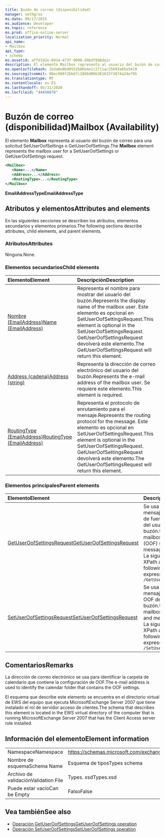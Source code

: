 ```yaml
---
title: Buzón de correo (disponibilidad)
manager: sethgros
ms.date: 09/17/2015
ms.audience: Developer
ms.topic: reference
ms.prod: office-online-server
localization_priority: Normal
api_name:
- Mailbox
api_type:
- schema
ms.assetid: affd192e-8914-473f-9098-d9bdf898de2c
description: El elemento Mailbox representa al usuario del buzón de correo para una solicitud SetUserOofSettings o GetUserOofSettings.
ms.openlocfilehash: 1bda6e8b90551b86b4e1c2711ac25693a65e5410
ms.sourcegitcommit: 88ec988f2bb67c1866d06b361615f3674a24e795
ms.translationtype: MT
ms.contentlocale: es-ES
ms.lasthandoff: 05/31/2020
ms.locfileid: "44458078"
---
```

# <a name="mailbox-availability"></a><span data-ttu-id="2be19-103">Buzón de correo (disponibilidad)</span><span class="sxs-lookup"><span data-stu-id="2be19-103">Mailbox (Availability)</span></span>

<span data-ttu-id="2be19-104">El elemento **Mailbox** representa al usuario del buzón de correo para una solicitud SetUserOofSettings o GetUserOofSettings.</span><span class="sxs-lookup"><span data-stu-id="2be19-104">The **Mailbox** element represents the mailbox user for a SetUserOofSettings or GetUserOofSettings request.</span></span> 
  
```xml
<Mailbox>
   <Name>...</Name>
   <Address>...</Address>
   <RoutingType>...</RoutingType>
</Mailbox>
```

<span data-ttu-id="2be19-105">**EmailAddressType**</span><span class="sxs-lookup"><span data-stu-id="2be19-105">**EmailAddressType**</span></span>

## <a name="attributes-and-elements"></a><span data-ttu-id="2be19-106">Atributos y elementos</span><span class="sxs-lookup"><span data-stu-id="2be19-106">Attributes and elements</span></span>

<span data-ttu-id="2be19-107">En las siguientes secciones se describen los atributos, elementos secundarios y elementos primarios.</span><span class="sxs-lookup"><span data-stu-id="2be19-107">The following sections describe attributes, child elements, and parent elements.</span></span>
  
### <a name="attributes"></a><span data-ttu-id="2be19-108">Atributos</span><span class="sxs-lookup"><span data-stu-id="2be19-108">Attributes</span></span>

<span data-ttu-id="2be19-109">Ninguna.</span><span class="sxs-lookup"><span data-stu-id="2be19-109">None.</span></span>
  
### <a name="child-elements"></a><span data-ttu-id="2be19-110">Elementos secundarios</span><span class="sxs-lookup"><span data-stu-id="2be19-110">Child elements</span></span>

|<span data-ttu-id="2be19-111">**Elemento**</span><span class="sxs-lookup"><span data-stu-id="2be19-111">**Element**</span></span>|<span data-ttu-id="2be19-112">**Descripción**</span><span class="sxs-lookup"><span data-stu-id="2be19-112">**Description**</span></span>|
|:-----|:-----|
|[<span data-ttu-id="2be19-113">Nombre (EmailAddress)</span><span class="sxs-lookup"><span data-stu-id="2be19-113">Name (EmailAddress)</span></span>](name-emailaddress.md) <br/> |<span data-ttu-id="2be19-114">Representa el nombre para mostrar del usuario del buzón.</span><span class="sxs-lookup"><span data-stu-id="2be19-114">Represents the display name of the mailbox user.</span></span> <span data-ttu-id="2be19-115">Este elemento es opcional en SetUserOofSettingsRequest.</span><span class="sxs-lookup"><span data-stu-id="2be19-115">This element is optional in the SetUserOofSettingsRequest.</span></span> <span data-ttu-id="2be19-116">GetUserOofSettingsRequest devolverá este elemento.</span><span class="sxs-lookup"><span data-stu-id="2be19-116">The GetUserOofSettingsRequest will return this element.</span></span>  <br/> |
|[<span data-ttu-id="2be19-117">Address (cadena)</span><span class="sxs-lookup"><span data-stu-id="2be19-117">Address (string)</span></span>](address-string.md) <br/> |<span data-ttu-id="2be19-118">Representa la dirección de correo electrónico del usuario del buzón.</span><span class="sxs-lookup"><span data-stu-id="2be19-118">Represents the e-mail address of the mailbox user.</span></span> <span data-ttu-id="2be19-119">Se requiere este elemento.</span><span class="sxs-lookup"><span data-stu-id="2be19-119">This element is required.</span></span>  <br/> |
|[<span data-ttu-id="2be19-120">RoutingType (EmailAddress)</span><span class="sxs-lookup"><span data-stu-id="2be19-120">RoutingType (EmailAddress)</span></span>](routingtype-emailaddress.md) <br/> |<span data-ttu-id="2be19-121">Representa el protocolo de enrutamiento para el mensaje.</span><span class="sxs-lookup"><span data-stu-id="2be19-121">Represents the routing protocol for the message.</span></span> <span data-ttu-id="2be19-122">Este elemento es opcional en SetUserOofSettingsRequest.</span><span class="sxs-lookup"><span data-stu-id="2be19-122">This element is optional in the SetUserOofSettingsRequest.</span></span> <span data-ttu-id="2be19-123">GetUserOofSettingsRequest devolverá este elemento.</span><span class="sxs-lookup"><span data-stu-id="2be19-123">The GetUserOofSettingsRequest will return this element.</span></span>  <br/> |
   
### <a name="parent-elements"></a><span data-ttu-id="2be19-124">Elementos principales</span><span class="sxs-lookup"><span data-stu-id="2be19-124">Parent elements</span></span>

|<span data-ttu-id="2be19-125">**Elemento**</span><span class="sxs-lookup"><span data-stu-id="2be19-125">**Element**</span></span>|<span data-ttu-id="2be19-126">**Descripción**</span><span class="sxs-lookup"><span data-stu-id="2be19-126">**Description**</span></span>|
|:-----|:-----|
|[<span data-ttu-id="2be19-127">GetUserOofSettingsRequest</span><span class="sxs-lookup"><span data-stu-id="2be19-127">GetUserOofSettingsRequest</span></span>](getuseroofsettingsrequest.md) <br/> |<span data-ttu-id="2be19-128">Se usa para obtener los mensajes y la configuración de fuera de la oficina (OOF) del usuario de un buzón.</span><span class="sxs-lookup"><span data-stu-id="2be19-128">Used to get a mailbox user's Out of Office (OOF) settings and messages.</span></span>  <br/> <span data-ttu-id="2be19-129">La siguiente es la expresión XPath a este elemento:</span><span class="sxs-lookup"><span data-stu-id="2be19-129">The following is the XPath expression to this element:</span></span>  <br/>  `/GetUserOofSettingsRequest` <br/> |
|[<span data-ttu-id="2be19-130">SetUserOofSettingsRequest</span><span class="sxs-lookup"><span data-stu-id="2be19-130">SetUserOofSettingsRequest</span></span>](setuseroofsettingsrequest.md) <br/> |<span data-ttu-id="2be19-131">Se usa para establecer los mensajes y la configuración OOF de un usuario de buzón.</span><span class="sxs-lookup"><span data-stu-id="2be19-131">Used to set a mailbox user's OOF settings and messages.</span></span>  <br/> <span data-ttu-id="2be19-132">La siguiente es la expresión XPath a este elemento:</span><span class="sxs-lookup"><span data-stu-id="2be19-132">The following is the XPath expression to this element:</span></span>  <br/>  `/SetUserOofSettingsRequest` <br/> |
   
## <a name="remarks"></a><span data-ttu-id="2be19-133">Comentarios</span><span class="sxs-lookup"><span data-stu-id="2be19-133">Remarks</span></span>

<span data-ttu-id="2be19-134">La dirección de correo electrónico se usa para identificar la carpeta de calendario que contiene la configuración de OOF.</span><span class="sxs-lookup"><span data-stu-id="2be19-134">The e-mail address is used to identify the calendar folder that contains the OOF settings.</span></span> 
  
<span data-ttu-id="2be19-135">El esquema que describe este elemento se encuentra en el directorio virtual de EWS del equipo que ejecuta MicrosoftExchange Server 2007 que tiene instalado el rol de servidor acceso de clientes.</span><span class="sxs-lookup"><span data-stu-id="2be19-135">The schema that describes this element is located in the EWS virtual directory of the computer that is running MicrosoftExchange Server 2007 that has the Client Access server role installed.</span></span>
  
## <a name="element-information"></a><span data-ttu-id="2be19-136">Información del elemento</span><span class="sxs-lookup"><span data-stu-id="2be19-136">Element information</span></span>

|||
|:-----|:-----|
|<span data-ttu-id="2be19-137">Namespace</span><span class="sxs-lookup"><span data-stu-id="2be19-137">Namespace</span></span>  <br/> |https://schemas.microsoft.com/exchange/services/2006/types  <br/> |
|<span data-ttu-id="2be19-138">Nombre de esquema</span><span class="sxs-lookup"><span data-stu-id="2be19-138">Schema Name</span></span>  <br/> |<span data-ttu-id="2be19-139">Esquema de tipos</span><span class="sxs-lookup"><span data-stu-id="2be19-139">Types schema</span></span>  <br/> |
|<span data-ttu-id="2be19-140">Archivo de validación</span><span class="sxs-lookup"><span data-stu-id="2be19-140">Validation File</span></span>  <br/> |<span data-ttu-id="2be19-141">Types. xsd</span><span class="sxs-lookup"><span data-stu-id="2be19-141">Types.xsd</span></span>  <br/> |
|<span data-ttu-id="2be19-142">Puede estar vacío</span><span class="sxs-lookup"><span data-stu-id="2be19-142">Can be Empty</span></span>  <br/> |<span data-ttu-id="2be19-143">Falso</span><span class="sxs-lookup"><span data-stu-id="2be19-143">False</span></span>  <br/> |
   
## <a name="see-also"></a><span data-ttu-id="2be19-144">Vea también</span><span class="sxs-lookup"><span data-stu-id="2be19-144">See also</span></span>

- [<span data-ttu-id="2be19-145">Operación GetUserOofSettings</span><span class="sxs-lookup"><span data-stu-id="2be19-145">GetUserOofSettings operation</span></span>](getuseroofsettings-operation.md)
- [<span data-ttu-id="2be19-146">Operación SetUserOofSettings</span><span class="sxs-lookup"><span data-stu-id="2be19-146">SetUserOofSettings operation</span></span>](setuseroofsettings-operation.md)

